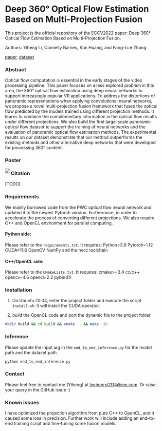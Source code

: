 # Deep 360° Optical Flow Estimation Based on Multi-Projection Fusion

This project is the official repository of the ECCV2022 paper: Deep 360° Optical Flow Estimation Based on Multi-Projection Fusion. 

Authors: Yiheng Li, Connelly Barnes, Kun Huang, and Fang-Lue Zhang

[paper](https://arxiv.org/abs/2208.00776), [dataset](https://vuw-my.sharepoint.com/:f:/g/personal/zhangfa_staff_vuw_ac_nz/Eh6vF7Ge17hJmjiZ4L8nja8BWihQg1CVhkRWiDwHkmg0Ug?e=epeqCH)

### Abstract 
Optical flow computation is essential in the early stages of the video processing pipeline. This paper focuses on a less explored problem in this area, the 360° optical flow estimation using deep neural networks to support increasingly popular VR applications. To address the distortions of panoramic representations when applying convolutional neural networks, we propose a novel multi-projection fusion framework that fuses the optical flow predicted by the models trained using different projection methods. It learns to combine the complementary information in the optical flow results under different projections. We also build the first large-scale panoramic optical flow dataset to support the training of neural networks and the evaluation of panoramic optical flow estimation methods. The experimental results on our dataset demonstrate that our method outperforms the existing methods and other alternative deep networks that were developed for processing 360° content.

### Poster
<img align="left" src="images/poster.png">

### Citation
[TODO]

### Requirements
We mainly borrowed code from the PWC optical flow neural network and updated it to the newest Pytorch version. Furthermore, in order to accelerate the process of converting different projections. We also require C++ and OpenCL environment for parallel computing.

#### Python side:
Please refer to the `requirements.txt`. It requires:
Python=3.9
Pytorch=1.12
CUDA=11.6
OpenCV
NumPy
and the nvcc toolchain

#### C++/OpenCL side:
Please refer to the `CMakeLists.txt`. It requires:
cmake>=3.4
cc/c++
opencv=4.6
opencl=2.2
pybind11

### Installation
1. On Ubuntu 20.04, enter the project folder and execute the script `install.sh`. It will install the CUDA operator.

2. build the OpenCL code and port the dynamic file to the project folder
```bash
mkdir build && cd build && cmake .. && make -j8
```

### Inference
Please update the input arg in the `end_to_end_inference.py` for the model path and the dataset path.
```bash
python end_to_end_inference.py
```

### Contact 
Please feel free to contact me (Yiheng) at leehenry0314@me.com. Or raise your query in the GitHub issue :)

### Known issues
I have optimized the projection algorithm from pure C++ to OpenCL, and it caused some loss in precision. Further work will include adding an end-to-end training script and fine-tuning some fusion models.

